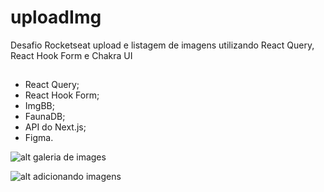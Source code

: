 # uploadImg
Desafio Rocketseat upload e listagem de imagens utilizando React Query, React Hook Form e Chakra UI

## 
- React Query;
- React Hook Form;
- ImgBB;
- FaunaDB;
- API do Next.js;
- Figma.

![alt galeria de images](https://i.ibb.co/5WdpDYw/Untitled.png)

![alt adicionando imagens](https://i.ibb.co/8zV08YM/Untitled-1.png)

